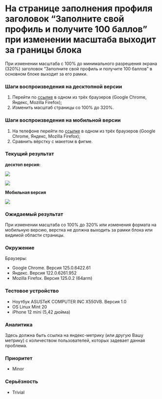 
# На странице заполнения профиля заголовок “Заполните свой профиль и получите 100 баллов” при изменении масштаба выходит за границы блока

При изменении масштаба с 100% до минимального разрешения экрана (320%) заголовок “Заполните свой профиль и получите 100 баллов” в основном блоке выходит за его рамки.

### Шаги воспроизведения на десктопной версии

1. Перейти по [ссылке](http://landing.hh-demo.np-internal.ru/) в одном из трёх браузеров (Google Chrome, Яндекс, Mozilla Firefox);
2. Изменить масштаб страницы со 100% до 320%.

### Шаги воспроизведения на мобильной версии

1. На телефоне перейти по [ссылке](http://landing.hh-demo.np-internal.ru/) в одном из трёх браузеров (Google Chrome, Яндекс, Mozilla Firefox);
2. Сравнить вёрстку с макетом в фигме.

### Текущий результат

**десктоп версия:**

![](https://lh7-us.googleusercontent.com/docsz/AD_4nXf5F-Pc0K7HdpOQThcLqDwLxQE5u9oSdPTscTKRm9GbsIj_sKYtLoY6ZBCs7Zx8GF_v4oc4g6Y7fynZX8LKeKTBf-OcORSBMzPw-X8ta2GIeVIF0zfZlijezQTPVTaBnVUnUnnQRyWR13UD5kW4aVuHCsy4?key=XObOV-jfI8ziYNcxe3MVfg)

![](https://lh7-us.googleusercontent.com/docsz/AD_4nXe_2JrFYs22nOhAGWpBWOpZ7Ap3DsmeFWvMn36ooCzW5Y5RwJb3JVOzufp0icKMg97aVLQ3Za9WWyCjo5xeS_I1yGBF9JfeI2XIqmvh_au24pa57qNxcdReJ0fWIJbKhbaZ0M_-Y4Lpm8TFHsGd5ifKL5OF?key=XObOV-jfI8ziYNcxe3MVfg)

**Мобильная версия**

![](https://lh7-us.googleusercontent.com/docsz/AD_4nXf2_LLKRZkToEwIjtFJuCiwaNSgV338ezcg5ou1ttFpqO_7oKDO08gUixQyoemW7v3q1EtcZ0obEzirI7swp2hTeftK6XFC5CoN0-jq4CEietNC3-oZv0ZNohSpkKAoL8JOssOhOb_i0P0bdJa6DTgUXhWA?key=XObOV-jfI8ziYNcxe3MVfg)

### Ожидаемый результат

При изменении масштаба со 100% до 320% или изменения формата на мобильную версию, верстка не должна выходить за рамки блока или видимой области страницы.

### Окружение

Браузеры:

- Google Chrome. Версия 125.0.6422.61
- Яндекс. Версия 122.0.6261.952
- Mozilla Firefox. Версия 125.0.2 (64arm)

### Тестовое устройство

- Ноутбук ASUSTeK COMPUTER INC X550VB. Версия 1.0
- OS Linux Mint 20
- iPhone 12 mini (5,42 дюйма)

### Аналитика

Здесь должна быть ссылка на яндекс-метрику (или другую Вашу метрику) с количеством пользователей, которых задевает данная проблема.

### Приоритет

- Minor

### Серьёзность

- Trivial
